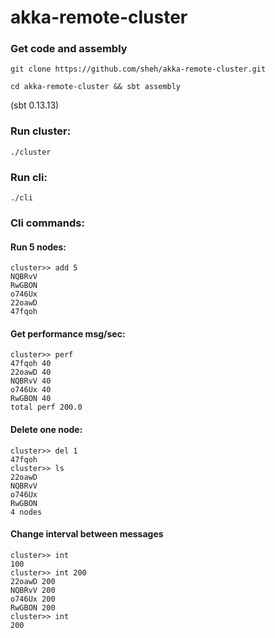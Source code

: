 # akka-remote-cluster

### Get code and assembly

`git clone https://github.com/sheh/akka-remote-cluster.git`

`cd akka-remote-cluster && sbt assembly` 

(sbt 0.13.13)

### Run cluster:

`./cluster`

### Run cli: 

`./cli`

### Cli commands:

#### Run 5 nodes:

```
cluster>> add 5
NQBRvV
RwGBON
o746Ux
22oawD
47fqoh
```

#### Get performance msg/sec:
```
cluster>> perf
47fqoh 40
22oawD 40
NQBRvV 40
o746Ux 40
RwGBON 40
total perf 200.0
```

#### Delete one node:
```
cluster>> del 1
47fqoh
cluster>> ls
22oawD
NQBRvV
o746Ux
RwGBON
4 nodes 
```

#### Change interval between messages
```
cluster>> int
100
cluster>> int 200
22oawD 200
NQBRvV 200
o746Ux 200
RwGBON 200
cluster>> int
200
```
